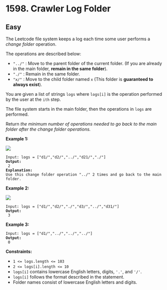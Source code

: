 # 1598. Crawler Log Folder

## Easy



The Leetcode file system keeps a log each time some user performs a _change folder_ operation.

The operations are described below:

* `"../"` : Move to the parent folder of the current folder. (If you are already in the main folder, **remain in the same folder**).
* `"./"` : Remain in the same folder.
* `"x/"` : Move to the child folder named `x` (This folder is **guaranteed to always exist**).

You are given a list of strings `logs` where `logs[i]` is the operation performed by the user at the `ith` step.

The file system starts in the main folder, then the operations in `logs` are performed.

Return _the minimum number of operations needed to go back to the main folder after the change folder operations._

&#x20;

**Example 1:**

![](https://assets.leetcode.com/uploads/2020/09/09/sample\_11\_1957.png)

<pre><code>Input: logs = ["d1/","d2/","../","d21/","./"]
<strong>Output:
</strong> 2
<strong>Explanation: 
</strong>Use this change folder operation "../" 2 times and go back to the main folder.
</code></pre>

**Example 2:**

![](https://assets.leetcode.com/uploads/2020/09/09/sample\_22\_1957.png)

<pre><code>Input: logs = ["d1/","d2/","./","d3/","../","d31/"]
<strong>Output:
</strong> 3
</code></pre>

**Example 3:**

<pre><code>Input: logs = ["d1/","../","../","../"]
<strong>Output:
</strong> 0
</code></pre>

&#x20;

**Constraints:**

* `1 <= logs.length <= 103`
* `2 <= logs[i].length <= 10`
* `logs[i]` contains lowercase English letters, digits, `'.'`, and `'/'`.
* `logs[i]` follows the format described in the statement.
* Folder names consist of lowercase English letters and digits.
